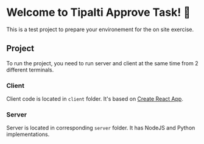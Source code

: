 # Welcome to Tipalti Approve Task! 🤖

This is a test project to prepare your environement for the on site exercise.

## Project

To run the project, you need to run server and client at the same time from 2 different terminals.

### Client

Client code is located in `client` folder. It's based on [Create React App](https://reactjs.org/docs/create-a-new-react-app.html).

### Server

Server is located in corresponding `server` folder. It has NodeJS and Python implementations.
